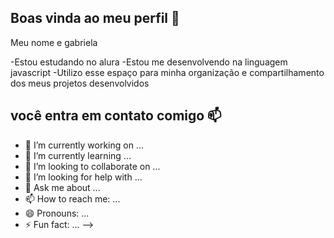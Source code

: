 ## Boas vinda ao meu perfil 💙

Meu nome e gabriela

-Estou estudando no alura
-Estou me desenvolvendo na linguagem javascript 
-Utilizo esse espaço para minha organização e compartilhamento dos meus projetos desenvolvidos

## você entra em contato comigo 📫

- 🔭 I’m currently working on ...
- 🌱 I’m currently learning ...
- 👯 I’m looking to collaborate on ...
- 🤔 I’m looking for help with ...
- 💬 Ask me about ...
- 📫 How to reach me: ...
- 😄 Pronouns: ...
- ⚡ Fun fact: ...
-->
